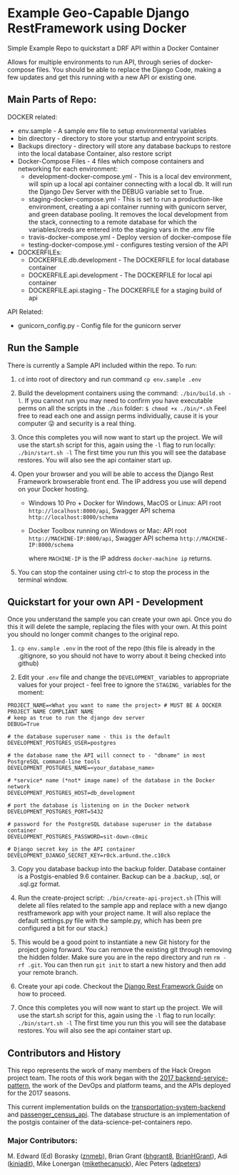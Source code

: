 # Example Geo-Capable Django RestFramework using Docker

Simple Example Repo to quickstart a DRF API within a Docker Container

Allows for multiple environments to run API, through series of docker-compose files. You should be able to replace the Django Code, making a few updates and get this running with a new API or existing one.

## Main Parts of Repo:

DOCKER related:

* env.sample - A sample env file to setup environmental variables
* bin directory - directory to store your startup and entrypoint scripts.
* Backups directory - directory will store any database backups to restore into the local database Container, also restore script
* Docker-Compose Files -  4 files which compose containers and networking for each environment:
    * development-docker-compose.yml - This is a local dev environment, will spin up a local api container connecting with a local db. It will run the Django Dev Server with the DEBUG variable set to True.
    * staging-docker-compose.yml - This is set to run a production-like environment, creating a api container running with gunicorn server, and green database pooling. It removes the local development from the stack, connecting to a remote database for which the variables/creds are entered into the staging vars in the .env file
    * travis-docker-compose.yml - Deploy version of docker-compose file
    * testing-docker-compose.yml - configures testing version of the API
* DOCKERFILEs:
  * DOCKERFILE.db.development - The DOCKERFILE for local database container
  * DOCKERFILE.api.development - The DOCKERFILE for local api container
  * DOCKERFILE.api.staging - The DOCKERFILE for a staging build of api

API Related:

* gunicorn_config.py - Config file for the gunicorn server

## Run the Sample

There is currently a Sample API included within the repo. To run:

1. `cd` into root of directory and run command `cp env.sample .env`

2. Build the development containers using the command: `./bin/build.sh -l`. If you cannot run you may need to confirm you have executable perms on all the scripts in the `./bin` folder: `$ chmod +x ./bin/*.sh` Feel free to read each one and assign perms individually, cause it is your computer :stuck_out_tongue_winking_eye: and security is a real thing.

3. Once this completes you will now want to start up the project. We will use the start.sh script for this, again using the `-l` flag to run locally:  `./bin/start.sh -l` The first time you run this you will see the database restores. You will also see the api container start up.

4. Open your browser and you will be able to access the Django Rest Framework browserable front end. The IP address you use will depend on your Docker hosting.

    * Windows 10 Pro + Docker for Windows, MacOS or Linux: API root `http://localhost:8000/api`, Swagger API schema `http://localhost:8000/schema`
    * Docker Toolbox running on Windows or Mac: API root `http://MACHINE-IP:8000/api`, Swagger API schema `http://MACHINE-IP:8000/schema`

        where `MACHINE-IP` is the IP address `docker-machine ip` returns.

5. You can stop the container using ctrl-c to stop the process in the terminal window.


## Quickstart for your own API - Development

Once you understand the sample you can create your own api. Once you do this it will delete the sample, replacing the files with your own. At this point you should no longer commit changes to the original repo.

1. `cp env.sample .env` in the root of the repo (this file is already in the .gitignore, so you should not have to worry about it being checked into github)

2. Edit your `.env` file and change the `DEVELOPMENT_` variables to appropriate values for your project - feel free to ignore the `STAGING_` variables for the moment:

```
PROJECT_NAME=<What you want to name the project> # MUST BE A DOCKER PROJECT NAME COMPLIANT NAME
# keep as true to run the django dev server
DEBUG=True

# the database superuser name - this is the default
DEVELOPMENT_POSTGRES_USER=postgres

# the database name the API will connect to - "dbname" in most PostgreSQL command-line tools
DEVELOPMENT_POSTGRES_NAME=<your_database_name>

# *service* name (*not* image name) of the database in the Docker network
DEVELOPMENT_POSTGRES_HOST=db_development

# port the database is listening on in the Docker network
DEVELOPMENT_POSTGRES_PORT=5432

# password for the PostgreSQL database superuser in the database container
DEVELOPMENT_POSTGRES_PASSWORD=sit-down-c0mic

# Django secret key in the API container
DEVELOPMENT_DJANGO_SECRET_KEY=r0ck.ar0und.the.c10ck
```

3. Copy you database backup into the backup folder. Database container is a Postgis-enabled 9.6 container. Backup can be a .backup, .sql, or .sql.gz format.

4. Run the create-project script: `./bin/create-api-project.sh` (This will delete all files related to the sample app and replace with a new django restframework app with your project name. It will also replace the default settings.py file with the sample.py, which has been pre configured a bit for our stack.)

5. This would be a good point to instantiate a new Git history for the project going forward. You can remove the existing git through removing the hidden folder. Make sure you are in the repo directory and run `rm -rf .git`. You can then run `git init` to start a new history and then add your remote branch.

6. Create your api code. Checkout the [Django Rest Framework Guide](http://www.django-rest-framework.org/) on how to proceed.

7.  Once this completes you will now want to start up the project. We will use the start.sh script for this, again using the `-l` flag to run locally:  `./bin/start.sh -l` The first time you run this you will see the database restores. You will also see the api container start up.

## Contributors and History

This repo represents the work of many members of the Hack Oregon project team. The roots of this work began with the [2017 backend-service-pattern](https://github.com/hackoregon/backend-service-pattern), the work of the DevOps and platform teams, and the APIs deployed for the 2017 seasons.

This current implementation builds on the [transportation-system-backend](https://github.com/hackoregon/transportation-system-backend) and [passenger_census_api](https://github.com/hackoregon/passenger_census_api). The database structure is an implementation of the postgis container of the data-science-pet-containers repo.

### Major Contributors:

M. Edward (Ed) Borasky ([znmeb](https://github.com/znmeb)),
Brian Grant ([bhgrant8](https://github.com/bhgrant8), [BrianHGrant](https://github.com/BrianHGrant)),
Adi ([kiniadit](https://github.com/kiniadit)),
Mike Lonergan ([mikethecanuck](https://github.com/mikethecanuck)),
Alec Peters ([adpeters](https://github.com/adpeters))
